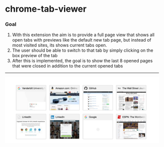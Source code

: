 # chrome-tab-viewer

### Goal

1. With this extension the aim is to provide a full page view that shows all open tabs with previews like the default new tab page, but instead of most visited sites, its shows current tabs open.
2. The user should be able to switch to that tab by simply clicking on the box preview of the tab
3. After this is implemented, the goal is to show the last 8 opened pages that were closed in addition to the current opened tabs  
  
---

![alt text](screen-shot.png)